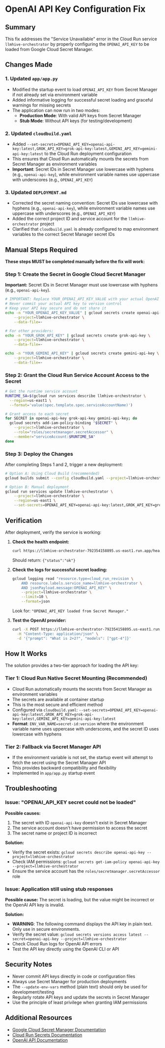 # OpenAI API Key Configuration Fix

## Summary

This fix addresses the "Service Unavailable" error in the Cloud Run service `llmhive-orchestrator` by properly configuring the `OPENAI_API_KEY` to be loaded from Google Cloud Secret Manager.

## Changes Made

### 1. Updated `app/app.py`
- Modified the startup event to load `OPENAI_API_KEY` from Secret Manager if not already set via environment variable
- Added informative logging for successful secret loading and graceful warnings for missing secrets
- The application can now run in two modes:
  - **Production Mode**: With valid API keys from Secret Manager
  - **Stub Mode**: Without API keys (for testing/development)

### 2. Updated `cloudbuild.yaml`
- Added `--set-secrets=OPENAI_API_KEY=openai-api-key:latest,GROK_API_KEY=grok-api-key:latest,GEMINI_API_KEY=gemini-api-key:latest` to the Cloud Run deployment configuration
- This ensures that Cloud Run automatically mounts the secrets from Secret Manager as environment variables
- **Important**: Secret IDs in Secret Manager use lowercase with hyphens (e.g., `openai-api-key`), while environment variable names use uppercase with underscores (e.g., `OPENAI_API_KEY`)

### 3. Updated `DEPLOYMENT.md`
- Corrected the secret naming convention: Secret IDs use lowercase with hyphens (e.g., `openai-api-key`), while environment variable names use uppercase with underscores (e.g., `OPENAI_API_KEY`)
- Added the correct project ID and service account for the `llmhive-orchestrator` project
- Clarified that `cloudbuild.yaml` is already configured to map environment variables to the correct Secret Manager secret IDs

## Manual Steps Required

**These steps MUST be completed manually before the fix will work:**

### Step 1: Create the Secret in Google Cloud Secret Manager

**Important:** Secret IDs in Secret Manager must use lowercase with hyphens (e.g., `openai-api-key`).

```bash
# IMPORTANT: Replace YOUR_OPENAI_API_KEY_VALUE with your actual OpenAI API key
# Never commit your actual API key to version control
# Keep your API key secure and do not share it
echo -n "YOUR_OPENAI_API_KEY_VALUE" | gcloud secrets create openai-api-key \
    --project=llmhive-orchestrator \
    --data-file=-

# For other providers:
echo -n "YOUR_GROK_API_KEY" | gcloud secrets create grok-api-key \
    --project=llmhive-orchestrator \
    --data-file=-

echo -n "YOUR_GEMINI_API_KEY" | gcloud secrets create gemini-api-key \
    --project=llmhive-orchestrator \
    --data-file=-
```

### Step 2: Grant the Cloud Run Service Account Access to the Secret

```bash
# Get the runtime service account
RUNTIME_SA=$(gcloud run services describe llmhive-orchestrator \
  --region=us-east1 \
  --format='value(spec.template.spec.serviceAccountName)')

# Grant access to each secret
for SECRET in openai-api-key grok-api-key gemini-api-key; do
  gcloud secrets add-iam-policy-binding "$SECRET" \
    --project=llmhive-orchestrator \
    --role="roles/secretmanager.secretAccessor" \
    --member="serviceAccount:$RUNTIME_SA"
done
```

### Step 3: Deploy the Changes

After completing Steps 1 and 2, trigger a new deployment:

```bash
# Option A: Using Cloud Build (recommended)
gcloud builds submit --config cloudbuild.yaml --project=llmhive-orchestrator

# Option B: Manual deployment
gcloud run services update llmhive-orchestrator \
    --project=llmhive-orchestrator \
    --region=us-east1 \
    --set-secrets=OPENAI_API_KEY=openai-api-key:latest,GROK_API_KEY=grok-api-key:latest,GEMINI_API_KEY=gemini-api-key:latest
```

## Verification

After deployment, verify the service is working:

1. **Check the health endpoint:**
   ```bash
   curl https://llmhive-orchestrator-792354158895.us-east1.run.app/healthz
   ```
   Should return: `{"status":"ok"}`

2. **Check the logs for successful secret loading:**
   ```bash
   gcloud logging read "resource.type=cloud_run_revision \
       AND resource.labels.service_name=llmhive-orchestrator \
       AND jsonPayload.message:OPENAI_API_KEY" \
       --project=llmhive-orchestrator \
       --limit=10 \
       --format=json
   ```
   Look for: `"OPENAI_API_KEY loaded from Secret Manager."`

3. **Test the OpenAI provider:**
   ```bash
   curl -X POST https://llmhive-orchestrator-792354158895.us-east1.run.app/api/v1/orchestration/ \
     -H "Content-Type: application/json" \
     -d '{"prompt": "What is 2+2?", "models": ["gpt-4"]}'
   ```

## How It Works

The solution provides a two-tier approach for loading the API key:

### Tier 1: Cloud Run Native Secret Mounting (Recommended)
- Cloud Run automatically mounts the secrets from Secret Manager as environment variables
- The secrets are available at container startup
- This is the most secure and efficient method
- Configured via `cloudbuild.yaml`: `--set-secrets=OPENAI_API_KEY=openai-api-key:latest,GROK_API_KEY=grok-api-key:latest,GEMINI_API_KEY=gemini-api-key:latest`
- **Format**: `ENV_VAR_NAME=secret-id:version` where the environment variable name uses uppercase with underscores, and the secret ID uses lowercase with hyphens

### Tier 2: Fallback via Secret Manager API
- If the environment variable is not set, the startup event will attempt to fetch the secret using the Secret Manager API
- This provides backward compatibility and flexibility
- Implemented in `app/app.py` startup event

## Troubleshooting

### Issue: "OPENAI_API_KEY secret could not be loaded"

**Possible causes:**
1. The secret with ID `openai-api-key` doesn't exist in Secret Manager
2. The service account doesn't have permission to access the secret
3. The secret name or project ID is incorrect

**Solution:**
- Verify the secret exists: `gcloud secrets describe openai-api-key --project=llmhive-orchestrator`
- Check IAM permissions: `gcloud secrets get-iam-policy openai-api-key --project=llmhive-orchestrator`
- Ensure the service account has the `roles/secretmanager.secretAccessor` role

### Issue: Application still using stub responses

**Possible cause:**
The secret is loading, but the value might be incorrect or the OpenAI API key is invalid.

**Solution:**
- **WARNING**: The following command displays the API key in plain text. Only use in secure environments.
- Verify the secret value: `gcloud secrets versions access latest --secret=openai-api-key --project=llmhive-orchestrator`
- Check Cloud Run logs for OpenAI API errors
- Test the API key directly using the OpenAI CLI or API

## Security Notes

- Never commit API keys directly in code or configuration files
- Always use Secret Manager for production deployments
- The `--update-env-vars` method (plain text) should only be used for development/testing
- Regularly rotate API keys and update the secrets in Secret Manager
- Use the principle of least privilege when granting IAM permissions

## Additional Resources

- [Google Cloud Secret Manager Documentation](https://cloud.google.com/secret-manager/docs)
- [Cloud Run Secrets Documentation](https://cloud.google.com/run/docs/configuring/secrets)
- [OpenAI API Documentation](https://platform.openai.com/docs/api-reference)
